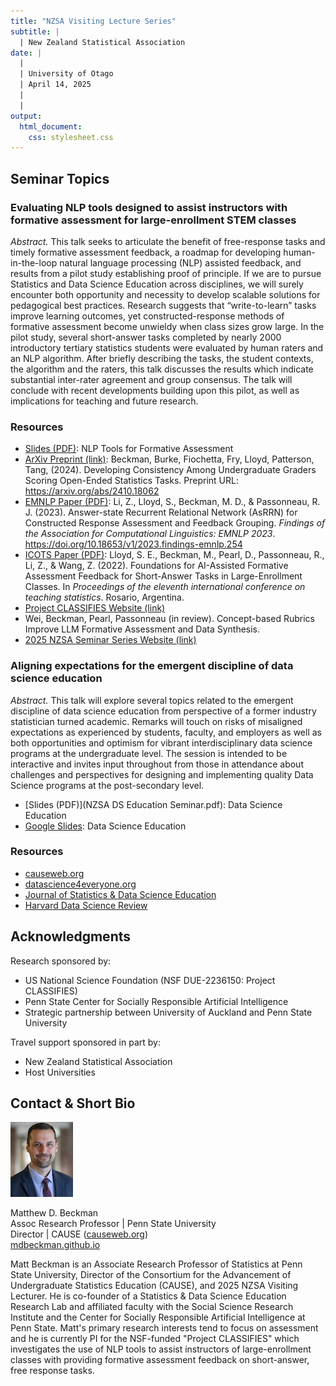 ```yaml
---
title: "NZSA Visiting Lecture Series"
subtitle: | 
  | New Zealand Statistical Association
date: |
  | 
  | University of Otago
  | April 14, 2025
  | 
  | 
output: 
  html_document: 
    css: stylesheet.css
---
```


## Seminar Topics

### Evaluating NLP tools designed to assist instructors with formative assessment for large-enrollment STEM classes

*Abstract.* This talk seeks to articulate the benefit of free-response tasks and timely formative assessment feedback, a roadmap for developing human-in-the-loop natural language processing (NLP) assisted feedback, and results from a pilot study establishing proof of principle. If we are to pursue Statistics and Data Science Education across disciplines, we will surely encounter both opportunity and necessity to develop scalable solutions for pedagogical best practices. Research suggests that “write-to-learn” tasks improve learning outcomes, yet constructed-response methods of formative assessment become unwieldy when class sizes grow large. In the pilot study, several short-answer tasks completed by nearly 2000 introductory tertiary statistics students were evaluated by human raters and an NLP algorithm. After briefly describing the tasks, the student contexts, the algorithm and the raters, this talk discusses the results which indicate substantial inter-rater agreement and group consensus. The talk will conclude with recent developments building upon this pilot, as well as implications for teaching and future research.

### Resources

- [Slides (PDF)](docsNLP/202504-scalable-formative-assessment.pdf): NLP Tools for Formative Assessment
- [ArXiv Preprint (link)](https://arxiv.org/abs/2410.18062): Beckman, Burke, Fiochetta, Fry, Lloyd, Patterson, Tang, (2024). Developing Consistency Among Undergraduate Graders Scoring Open-Ended Statistics Tasks. Preprint URL: https://arxiv.org/abs/2410.18062
- [EMNLP Paper (PDF)](docsNLP/EMNLP-Paper.pdf): Li, Z., Lloyd, S., Beckman, M. D., & Passonneau, R. J. (2023). Answer-state Recurrent Relational Network (AsRRN) for Constructed Response Assessment and Feedback Grouping.  *Findings of the Association for Computational Linguistics: EMNLP 2023*. https://doi.org/10.18653/v1/2023.findings-emnlp.254
- [ICOTS Paper (PDF)](docsNLP/ICOTS-Paper.pdf): Lloyd, S. E., Beckman, M., Pearl, D., Passonneau, R., Li, Z., & Wang, Z. (2022). Foundations for AI-Assisted Formative Assessment Feedback for Short-Answer Tasks in Large-Enrollment Classes. In *Proceedings of the eleventh international conference on teaching statistics*. Rosario, Argentina.
- [Project CLASSIFIES Website (link)](https://project-classifies.weebly.com/)
- Wei, Beckman, Pearl, Passonneau (in review). Concept-based Rubrics Improve LLM Formative Assessment and Data Synthesis. 
- [2025 NZSA Seminar Series Website (link)](https://mdbeckmantemp.github.io/2025-NZSA/)

### Aligning expectations for the emergent discipline of data science education

*Abstract.* This talk will explore several topics related to the emergent discipline of data science education from perspective of a former industry statistician turned academic. Remarks will touch on risks of misaligned expectations as experienced by students, faculty, and employers as well as both opportunities and optimism for vibrant interdisciplinary data science programs at the undergraduate level.  The session is intended to be interactive and invites input throughout from those in attendance about challenges and perspectives for designing and implementing quality Data Science programs at the post-secondary level.

- [Slides (PDF)](NZSA DS Education Seminar.pdf): Data Science Education
- [Google Slides](https://docs.google.com/presentation/d/1VZjzPrOPest5bvbtPTHbdiFTflhSamORIM8GLFIkCTc/edit#slide=id.g349976153b9_0_68): Data Science Education

### Resources

- [causeweb.org](https://www.causeweb.org/cause/)
- [datascience4everyone.org](https://www.datascience4everyone.org/)
- [Journal of Statistics & Data Science Education](https://www.tandfonline.com/journals/ujse21)
- [Harvard Data Science Review](https://hdsr.mitpress.mit.edu/stepping-stones)


## Acknowledgments

Research sponsored by:

- US National Science Foundation (NSF DUE-2236150: Project CLASSIFIES)
- Penn State Center for Socially Responsible Artificial Intelligence
- Strategic partnership between University of Auckland and Penn State University

Travel support sponsored in part by:

- New Zealand Statistical Association
- Host Universities


## Contact & Short Bio

![](directory-beckman-small.jpg)

Matthew D. Beckman  
Assoc Research Professor | Penn State University  
Director | CAUSE ([causeweb.org](https://causeweb.org))   
[mdbeckman.github.io](https://mdbeckman.github.io/)  


Matt Beckman is an Associate Research Professor of Statistics at Penn State University, Director of the Consortium for the Advancement of Undergraduate Statistics Education (CAUSE), and 2025 NZSA Visiting Lecturer.  He is co-founder of a Statistics & Data Science Education Research Lab and affiliated faculty with the Social Science Research Institute and the Center for Socially Responsible Artificial Intelligence at Penn State. Matt's primary research interests tend to focus on assessment and he is currently PI for the NSF-funded "Project CLASSIFIES" which investigates the use of NLP tools to assist instructors of large-enrollment classes with providing formative assessment feedback on short-answer, free response tasks.  
